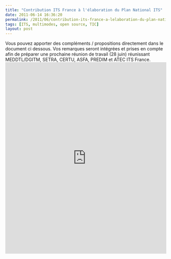 ```yaml
---
title: "Contribution ITS France à l'élaboration du Plan National ITS"
date: 2011-06-14 16:36:20
permalink: /2011/06/contribution-its-france-a-lelaboration-du-plan-national-its.html
tags: [ITS, multimodes, open source, TIC]
layout: post
---
```


<p>Vous pouvez apporter des compléments / propositions directement dans le document ci dessous. Vos remarques seront intégrées et prises en compte afin de préparer une prochaine réunion de travail (28 juin) réunissant MEDDTL/DGITM, SETRA, CERTU, ASFA, PREDIM et ATEC ITS France.<br /><iframe height="600" src="http://crocodoc.com/On7FlTe?embedded=true" style="border: 1px solid #ddd;" width="100%"></iframe></p>
